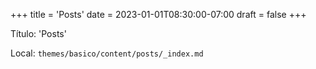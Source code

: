 +++
title = 'Posts'
date = 2023-01-01T08:30:00-07:00
draft = false
+++

Título: 'Posts'

Local: `themes/basico/content/posts/_index.md`
